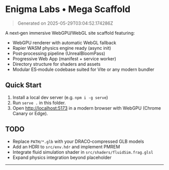 # Enigma Labs • Mega Scaffold

> Generated on 2025-05-29T03:04:52.174286Z

A next‑gen immersive WebGPU/WebGL site scaffold featuring:
- WebGPU renderer with automatic WebGL fallback
- Rapier WASM physics engine ready (async init)
- Post‑processing pipeline (UnrealBloomPass)
- Progressive Web App (manifest + service worker)
- Directory structure for shaders and assets
- Modular ES‑module codebase suited for Vite or any modern bundler

## Quick Start

1. Install a local dev server (e.g. `npm i -g serve`)  
2. Run `serve .` in this folder.  
3. Open [http://localhost:5173](http://localhost:5173) in a modern browser with WebGPU (Chrome Canary or Edge).

## TODO

- Replace `PATH/*.glb` with your DRACO‑compressed GLB models
- Add an HDRI to `src/env.hdr` and implement PMREM
- Integrate fluid simulation shader in `src/shaders/fluidSim.frag.glsl`
- Expand physics integration beyond placeholder

---
